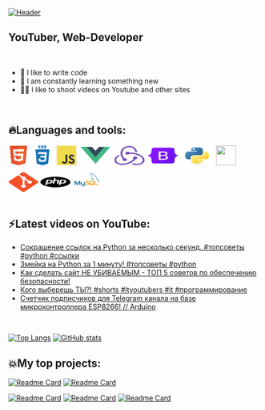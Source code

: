 [![Header](https://github.com/klondikeitblogger/prelimg/blob/e2c188e3013cc949a71f5f716f5a70a0147efb43/GFX%20BANNER%203.png)](https://www.youtube.com/c/MaxShowPro)
## YouTuber, Web-Developer

<div align="center"><img src="https://komarev.com/ghpvc/?username=IT-Personality&style=flat-square&color=0fffcf" alt=""/></div>

- 💪 I like to write code<br />
- 🥅 I am constantly learning something new<br />
- 🤹🏽 I like to shoot videos on Youtube and other sites
 
<br />
<h2>🔥Languages and tools:</h2>
<div>
  <img src="https://github.com/devicons/devicon/blob/master/icons/html5/html5-original.svg" title="HTML5" alt="HTML" width="40" height="40"/>&nbsp;
  <img src="https://github.com/devicons/devicon/blob/master/icons/css3/css3-plain-wordmark.svg"  title="CSS3" alt="CSS" width="40" height="40"/>&nbsp;
  <img src="https://github.com/devicons/devicon/blob/master/icons/javascript/javascript-original.svg" title="JavaScript" alt="JavaScript" width="40" height="40"/>&nbsp;
  <img src="https://github.com/devicons/devicon/blob/master/icons/vuejs/vuejs-original.svg" width="60" height="40"/>&nbsp;
 <img src="https://github.com/devicons/devicon/blob/master/icons/redux/redux-original.svg" width="60" height="40"/>&nbsp;
   <img src="https://github.com/devicons/devicon/blob/master/icons/bootstrap/bootstrap-original.svg" width="60" height="40"/>&nbsp;
  <img src="https://github.com/devicons/devicon/blob/master/icons/python/python-original.svg" width="60" height="40"/>&nbsp;
  <img src="https://cdn-icons-png.flaticon.com/128/2305/2305848.png" width="40" height="40"/>&nbsp;
  <img src="https://github.com/devicons/devicon/blob/master/icons/git/git-original.svg" title="Git" **alt="Git" width="60" height="40"/>
  <img src="https://github.com/devicons/devicon/blob/master/icons/php/php-plain.svg" title="PHP"  alt="PHP" width="60" height="40"/>&nbsp;
  <img src="https://github.com/devicons/devicon/blob/master/icons/mysql/mysql-original-wordmark.svg" title="MySQL"  alt="MySQL" width="50" height="50"/>&nbsp;
</div>
<br />


## ⚡️Latest videos on YouTube:
<!-- YOUTUBE:START -->
- [Сокращение ссылок на Python за несколько секунд. #топсоветы #python #ссылки](https://www.youtube.com/watch?v=JuD-d8OsyC0)
- [Змейка на Python за 1 минуту! #топсоветы #python](https://www.youtube.com/watch?v=9cVDuudlW_M)
- [Как сделать сайт НЕ УБИВАЕМЫМ - ТОП 5 советов по обеспечению безопасности!](https://www.youtube.com/watch?v=J4_8qNyYFYI)
- [Кого выберешь ТЫ?! #shorts #ityoutubers #it #программирование](https://www.youtube.com/watch?v=u3nA7c7idVc)
- [Cчетчик подписчиков для Telegram канала на базе микроконтроллера ESP8266! // Arduino](https://www.youtube.com/watch?v=ozgdr9V4fUc)
<!-- YOUTUBE:END -->

<br />

[![Top Langs](https://github-readme-stats.vercel.app/api/top-langs/?username=IT-Personality&show_icons=true&theme=tokyonight&border_radius=10&hide_border=true&hide_title=false&langs_count=100&layout=compact)](https://github.com/IT-Personality)
[![GitHub stats](https://github-readme-stats.vercel.app/api?username=IT-Personality&count_private=true&show_icons=true&theme=tokyonight&border_radius=10&hide_border=true&hide_title=true)](https://github.com/IT-Personality)

## 💥My top projects: <br />
[![Readme Card](https://github-readme-stats.vercel.app/api/pin/?username=IT-Personality&repo=it-personality.github.io)](https://github.com/IT-Personality/it-personality.github.io)
[![Readme Card](https://github-readme-stats.vercel.app/api/pin/?username=IT-Personality&repo=currency-converter.github.io)](https://github.com/IT-Personality/currency-converter.github.io)

[![Readme Card](https://github-readme-stats.vercel.app/api/pin/?username=IT-Personality&repo=qr-code-generator.github.io)](https://github.com/IT-Personality/qr-code-generator.github.io)
[![Readme Card](https://github-readme-stats.vercel.app/api/pin/?username=IT-Personality&repo=online-stopwatch.github.io)](https://github.com/IT-Personality/online-stopwatch.github.io)
[![Readme Card](https://github-readme-stats.vercel.app/api/pin/?username=IT-Personality&repo=Your_browser)](https://github.com/IT-Personality/Your_browser)

<!-- <a href="https://github.com/IT-Personality/Your_browser">
  <img align="center" style="margin:0.5rem" src="https://github-readme-stats.vercel.app/api/pin/?username=braydoncoyer&repo=Your_browser&title_color=ffffff&text_color=c9cacc&icon_color=4AB197&bg_color=1A2B34" />
</a>  -->
